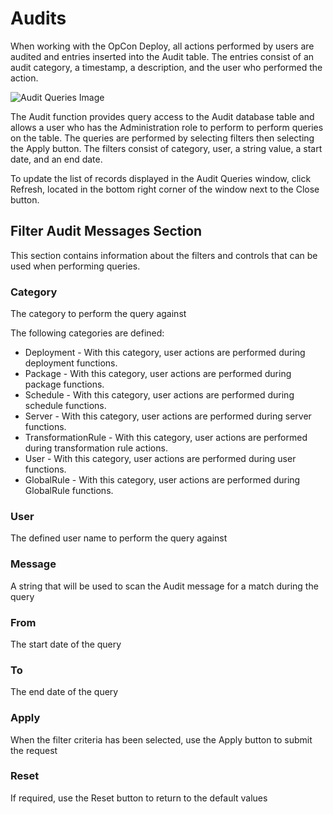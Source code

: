 # Audits

When working with the OpCon Deploy, all actions performed by users are audited and entries inserted into the Audit table. The entries consist of an audit category, a timestamp, a description, and the user who performed the action.

![Audit Queries Image](../static/img/administration-audit-queries.png)

The Audit function provides query access to the Audit database table and allows a user who has the Administration role to perform to perform queries on the table. The queries are performed by selecting filters then selecting the Apply button. The filters consist of category, user, a string value, a start date, and an end date.

To update the list of records displayed in the Audit Queries window, click Refresh, located in the bottom right corner of the window next to the Close button.

## Filter Audit Messages Section

This section contains information about the filters and controls that can be used when performing queries.

### Category

The category to perform the query against 

The following categories are defined:
* Deployment - With this category, user actions are performed during deployment functions.
* Package - With this category, user actions are performed during package functions.
* Schedule - With this category, user actions are performed during schedule functions.
* Server - With this category, user actions are performed during server functions.
* TransformationRule - With this category, user actions are performed during transformation rule actions.
* User - With this category, user actions are performed during user functions.
* GlobalRule - With this category, user actions are performed during GlobalRule functions.

### User

The defined user name to perform the query against

### Message

A string that will be used to scan the Audit message for a match during the query

### From

The start date of the query

### To

The end date of the query

### Apply

When the filter criteria has been selected, use the Apply button to submit the request

### Reset

If required, use the Reset button to return to the default values

